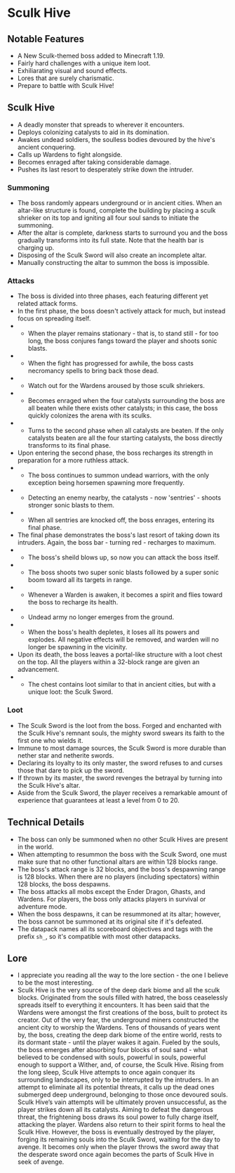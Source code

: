# Sculk Hive

## Notable Features
* A New Sculk-themed boss added to Minecraft 1.19.
* Fairly hard challenges with a unique item loot.
* Exhiliarating visual and sound effects.
* Lores that are surely charismatic.
* Prepare to battle with Sculk Hive!

## Sculk Hive
* A deadly monster that spreads to wherever it encounters.
* Deploys colonizing catalysts to aid in its domination.
* Awakes undead soldiers, the soulless bodies devoured by the hive's ancient conquering.
* Calls up Wardens to fight alongside.
* Becomes enraged after taking considerable damage.
* Pushes its last resort to desperately strike down the intruder.

### Summoning
* The boss randomly appears underground or in ancient cities. When an altar-like structure is found, complete the building by placing a sculk shrieker on its top and igniting all four soul sands to initiate the summoning.
* After the altar is complete, darkness starts to surround you and the boss gradually transforms into its full state. Note that the health bar is charging up.
* Disposing of the Sculk Sword will also create an incomplete altar.
* Manually constructing the altar to summon the boss is impossible.

### Attacks
* The boss is divided into three phases, each featuring different yet related attack forms.
* In the first phase, the boss doesn't actively attack for much, but instead focus on spreading itself.
* * When the player remains stationary - that is, to stand still - for too long, the boss conjures fangs toward the player and shoots sonic blasts.
* * When the fight has progressed for awhile, the boss casts necromancy spells to bring back those dead.
* * Watch out for the Wardens aroused by those sculk shriekers.
* * Becomes enraged when the four catalysts surrounding the boss are all beaten while there exists other catalysts; in this case, the boss quickly colonizes the arena with its sculks.
* * Turns to the second phase when all catalysts are beaten. If the only catalysts beaten are all the four starting catalysts, the boss directly transforms to its final phase.
* Upon entering the second phase, the boss recharges its strength in preparation for a more ruthless attack.
* * The boss continues to summon undead warriors, with the only exception being horsemen spawning more frequently.
* * Detecting an enemy nearby, the catalysts - now 'sentries' - shoots stronger sonic blasts to them.
* * When all sentries are knocked off, the boss enrages, entering its final phase.
* The final phase demonstrates the boss's last resort of taking down its intruders. Again, the boss bar - turning red - recharges to maximum.
* * The boss's sheild blows up, so now you can attack the boss itself.
* * The boss shoots two super sonic blasts followed by a super sonic boom toward all its targets in range.
* * Whenever a Warden is awaken, it becomes a spirit and flies toward the boss to recharge its health.
* * Undead army no longer emerges from the ground.
* * When the boss's health depletes, it loses all its powers and explodes. All negative effects will be removed, and warden will no longer be spawning in the vicinity.
* Upon its death, the boss leaves a portal-like structure with a loot chest on the top. All the players within a 32-block range are given an advancement.
* * The chest contains loot similar to that in ancient cities, but with a unique loot: the Sculk Sword.

### Loot
* The Sculk Sword is the loot from the boss. Forged and enchanted with the Sculk Hive's remnant souls, the mighty sword swears its faith to the first one who wields it.
* Immune to most damage sources, the Sculk Sword is more durable than nether star and netherite swords.
* Declaring its loyalty to its only master, the sword refuses to and curses those that dare to pick up the sword.
* If thrown by its master, the sword revenges the betrayal by turning into the Sculk Hive's altar.
* Aside from the Sculk Sword, the player receives a remarkable amount of experience that guarantees at least a level from 0 to 20.

## Technical Details
* The boss can only be summoned when no other Sculk Hives are present in the world.
* When attempting to resummon the boss with the Sculk Sword, one must make sure that no other functional altars are within 128 blocks range.
* The boss's attack range is 32 blocks, and the boss's despawning range is 128 blocks. When there are no players (including spectators) within 128 blocks, the boss despawns.
* The boss attacks all mobs except the Ender Dragon, Ghasts, and Wardens. For players, the boss only attacks players in survival or adventure mode.
* When the boss despawns, it can be resummoned at its altar; however, the boss cannot be summoned at its original site if it's defeated.
* The datapack names all its scoreboard objectives and tags with the prefix `sh_`, so it's compatible with most other datapacks.

## Lore
* I appreciate you reading all the way to the lore section - the one I believe to be the most interesting.
* Sculk Hive is the very source of the deep dark biome and all the sculk blocks. Originated from the souls filled with hatred, the boss ceaselessly spreads itself to everything it encounters. It has been said that the Wardens were amongst the first creations of the boss, built to protect its creator. Out of the very fear, the underground miners constructed the ancient city to worship the Wardens. Tens of thousands of years went by, the boss, creating the deep dark biome of the entire world, rests to its dormant state - until the player wakes it again. Fueled by the souls, the boss emerges after absorbing four blocks of soul sand - what believed to be condensed with souls, powerful in souls, powerful enough to support a Wither, and, of course, the Sculk Hive. Rising from the long sleep, Sculk Hive attempts to once again conquer its surrounding landscapes, only to be interrupted by the intruders. In an attempt to eliminate all its potential threats, it calls up the dead ones submerged deep underground, belonging to those once devoured souls. Sculk Hive’s vain attempts will be ultimately proven unsuccessful, as the player strikes down all its catalysts. Aiming to defeat the dangerous threat, the frightening boss draws its soul power to fully charge itself, attacking the player. Wardens also return to their spirit forms to heal the Sculk Hive. However, the boss is eventually destroyed by the player, forging its remaining souls into the Sculk Sword, waiting for the day to avenge. It becomes only when the player throws the sword away that the desperate sword once again becomes the parts of Sculk Hive in seek of avenge.
